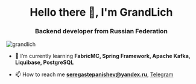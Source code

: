 <h1 align="center">Hello there 👋, I'm GrandLich</h1>
<h3 align="center">Backend developer from Russian Federation</h3>

<p align="left"> <img src="https://komarev.com/ghpvc/?username=grandlich" alt="grandlich" /> </p>

- 🌱 I’m currently learning **FabricMC, Spring Framework, Apache Kafka, Liquibase, PostgreSQL**

- 📫 How to reach me **seregastepanishev@yandex.ru**, [Telegram](https://teleg.run/grand_mrlich)

